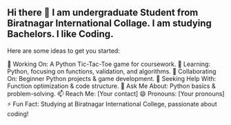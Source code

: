 ## Hi there 👋 I am undergraduate Student from Biratnagar International Collage. I am studying Bachelors. I like Coding.



Here are some ideas to get you started:

🔭 Working On: A Python Tic-Tac-Toe game for coursework.
🌱 Learning: Python, focusing on functions, validation, and algorithms.
👯 Collaborating On: Beginner Python projects & game development.
🤔 Seeking Help With: Function optimization & code structure.
💬 Ask Me About: Python basics & problem-solving.
📫 Reach Me: [Your contact]
😄 Pronouns: [Your pronouns]
⚡ Fun Fact: Studying at Biratnagar International College, passionate about coding!
  
